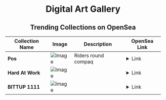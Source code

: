 <div align="center">

# Digital Art Gallery

## Trending Collections on OpenSea

| Collection Name                       | Image                                                                                     | Description                       | OpenSea Link                                                                                          |
|---------------------------------------|-------------------------------------------------------------------------------------------|-----------------------------------|--------------------------------------------------------------------------------------------------------|
| **Pos** | ![Image](https://i.seadn.io/s/raw/files/10594cf9097649ebdad8532122e0e374.jpg?w=500&auto=format?w=200&auto=format) | Riders round compaq | <details><summary>Link</summary>[Pos](https://opensea.io/collection/pos-17)</details> |
| **Hard At Work** | ![Image](https://i.seadn.io/s/raw/files/ac13d16763821a468b3ec5616875986a.jpg?w=500&auto=format?w=200&auto=format) |  | <details><summary>Link</summary>[Hard At Work](https://opensea.io/collection/hard-at-work-1)</details> |
| **BITTUP 1111** | ![Image](https://i.seadn.io/s/raw/files/4a64018e22ad9f1cbe20efdf29e01297.webp?w=500&auto=format?w=200&auto=format) |  | <details><summary>Link</summary>[BITTUP 1111](https://opensea.io/collection/bittup-1111-61)</details> |

</div>